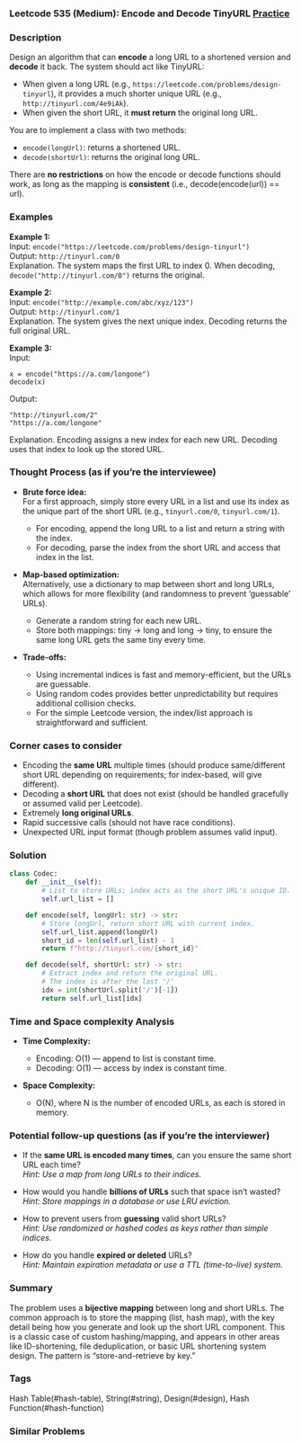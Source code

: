 ### Leetcode 535 (Medium): Encode and Decode TinyURL [Practice](https://leetcode.com/problems/encode-and-decode-tinyurl)

### Description  
Design an algorithm that can **encode** a long URL to a shortened version and **decode** it back. The system should act like TinyURL:  
- When given a long URL (e.g., `https://leetcode.com/problems/design-tinyurl`), it provides a much shorter unique URL (e.g., `http://tinyurl.com/4e9iAk`).
- When given the short URL, it **must return** the original long URL.

You are to implement a class with two methods:  
- `encode(longUrl)`: returns a shortened URL.
- `decode(shortUrl)`: returns the original long URL.

There are **no restrictions** on how the encode or decode functions should work, as long as the mapping is **consistent** (i.e., decode(encode(url)) == url).


### Examples  

**Example 1:**  
Input: `encode("https://leetcode.com/problems/design-tinyurl")`  
Output: `http://tinyurl.com/0`  
Explanation. The system maps the first URL to index 0. When decoding, `decode("http://tinyurl.com/0")` returns the original.

**Example 2:**  
Input: `encode("http://example.com/abc/xyz/123")`  
Output: `http://tinyurl.com/1`  
Explanation. The system gives the next unique index. Decoding returns the full original URL.

**Example 3:**  
Input:  
```
x = encode("https://a.com/longone")  
decode(x)
```
Output:  
```
"http://tinyurl.com/2"  
"https://a.com/longone"
```
Explanation. Encoding assigns a new index for each new URL. Decoding uses that index to look up the stored URL.


### Thought Process (as if you’re the interviewee)  

- **Brute force idea:**  
  For a first approach, simply store every URL in a list and use its index as the unique part of the short URL (e.g., `tinyurl.com/0`, `tinyurl.com/1`).  
  - For encoding, append the long URL to a list and return a string with the index.
  - For decoding, parse the index from the short URL and access that index in the list.

- **Map-based optimization:**  
  Alternatively, use a dictionary to map between short and long URLs, which allows for more flexibility (and randomness to prevent ‘guessable’ URLs).  
  - Generate a random string for each new URL.
  - Store both mappings: tiny → long and long → tiny, to ensure the same long URL gets the same tiny every time.

- **Trade-offs:**  
  - Using incremental indices is fast and memory-efficient, but the URLs are guessable.
  - Using random codes provides better unpredictability but requires additional collision checks.
  - For the simple Leetcode version, the index/list approach is straightforward and sufficient.


### Corner cases to consider  
- Encoding the **same URL** multiple times (should produce same/different short URL depending on requirements; for index-based, will give different).
- Decoding a **short URL** that does not exist (should be handled gracefully or assumed valid per Leetcode).
- Extremely **long original URLs**.
- Rapid successive calls (should not have race conditions).
- Unexpected URL input format (though problem assumes valid input).


### Solution

```python
class Codec:
    def __init__(self):
        # List to store URLs; index acts as the short URL's unique ID.
        self.url_list = []

    def encode(self, longUrl: str) -> str:
        # Store longUrl, return short URL with current index.
        self.url_list.append(longUrl)
        short_id = len(self.url_list) - 1
        return f"http://tinyurl.com/{short_id}"

    def decode(self, shortUrl: str) -> str:
        # Extract index and return the original URL.
        # The index is after the last '/'
        idx = int(shortUrl.split('/')[-1])
        return self.url_list[idx]
```


### Time and Space complexity Analysis  

- **Time Complexity:**  
  - Encoding: O(1) — append to list is constant time.
  - Decoding: O(1) — access by index is constant time.

- **Space Complexity:**  
  - O(N), where N is the number of encoded URLs, as each is stored in memory.


### Potential follow-up questions (as if you’re the interviewer)  

- If the **same URL is encoded many times**, can you ensure the same short URL each time?  
  *Hint: Use a map from long URLs to their indices.*

- How would you handle **billions of URLs** such that space isn’t wasted?  
  *Hint: Store mappings in a database or use LRU eviction.*

- How to prevent users from **guessing** valid short URLs?  
  *Hint: Use randomized or hashed codes as keys rather than simple indices.*

- How do you handle **expired or deleted** URLs?  
  *Hint: Maintain expiration metadata or use a TTL (time-to-live) system.*


### Summary
The problem uses a **bijective mapping** between long and short URLs. The common approach is to store the mapping (list, hash map), with the key detail being how you generate and look up the short URL component. This is a classic case of custom hashing/mapping, and appears in other areas like ID-shortening, file deduplication, or basic URL shortening system design. The pattern is “store-and-retrieve by key.”

### Tags
Hash Table(#hash-table), String(#string), Design(#design), Hash Function(#hash-function)

### Similar Problems
